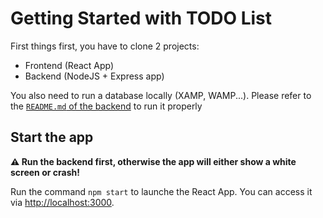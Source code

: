 # Getting Started with TODO List

First things first, you have to clone 2 projects:
- Frontend (React App)
- Backend (NodeJS + Express app)

You also need to run a database locally (XAMP, WAMP...). Please refer to the [`README.md` of the backend](https://github.com/MisterGoodDeal/todo-list-esgi-server) to run it properly

## Start the app

**⚠️ Run the backend first, otherwise the app will either show a white screen or crash!**

Run the command `npm start` to launche the React App. You can access it via [http://localhost:3000](http://localhost:3000).

